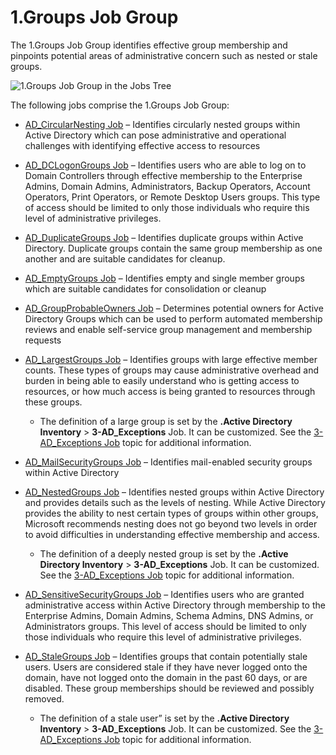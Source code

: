# 1.Groups Job Group

The 1.Groups Job Group identifies effective group membership and pinpoints potential areas of
administrative concern such as nested or stale groups.

![1.Groups Job Group in the Jobs Tree](/img/product_docs/accessanalyzer/admin/hostmanagement/jobstree.webp)

The following jobs comprise the 1.Groups Job Group:

- [AD_CircularNesting Job](/docs/accessanalyzer/12.0/solutions/activedirectory/groups/ad_circularnesting.md) – Identifies circularly nested groups within
  Active Directory which can pose administrative and operational challenges with identifying
  effective access to resources
- [AD_DCLogonGroups Job](/docs/accessanalyzer/12.0/solutions/activedirectory/groups/ad_dclogongroups.md) – Identifies users who are able to log on to Domain
  Controllers through effective membership to the Enterprise Admins, Domain Admins, Administrators,
  Backup Operators, Account Operators, Print Operators, or Remote Desktop Users groups. This type of
  access should be limited to only those individuals who require this level of administrative
  privileges.
- [AD_DuplicateGroups Job](/docs/accessanalyzer/12.0/solutions/activedirectory/groups/ad_duplicategroups.md) – Identifies duplicate groups within Active
  Directory. Duplicate groups contain the same group membership as one another and are suitable
  candidates for cleanup.
- [AD_EmptyGroups Job](/docs/accessanalyzer/12.0/solutions/activedirectory/groups/ad_emptygroups.md) – Identifies empty and single member groups which are
  suitable candidates for consolidation or cleanup
- [AD_GroupProbableOwners Job](/docs/accessanalyzer/12.0/solutions/activedirectory/groups/ad_groupprobableowners.md) – Determines potential owners for Active
  Directory Groups which can be used to perform automated membership reviews and enable self-service
  group management and membership requests
- [AD_LargestGroups Job](/docs/accessanalyzer/12.0/solutions/activedirectory/groups/ad_largestgroups.md) – Identifies groups with large effective member
  counts. These types of groups may cause administrative overhead and burden in being able to easily
  understand who is getting access to resources, or how much access is being granted to resources
  through these groups.

  - The definition of a large group is set by the **.Active Directory Inventory** >
    **3-AD_Exceptions** Job. It can be customized. See the
    [3-AD_Exceptions Job](/docs/accessanalyzer/12.0/solutions/activedirectoryinventory/3-ad_exceptions.md) topic for additional
    information.

- [AD_MailSecurityGroups Job](/docs/accessanalyzer/12.0/solutions/activedirectory/groups/ad_mailsecuritygroups.md) – Identifies mail-enabled security groups
  within Active Directory
- [AD_NestedGroups Job](/docs/accessanalyzer/12.0/solutions/activedirectory/groups/ad_nestedgroups.md) – Identifies nested groups within Active Directory and
  provides details such as the levels of nesting. While Active Directory provides the ability to
  nest certain types of groups within other groups, Microsoft recommends nesting does not go beyond
  two levels in order to avoid difficulties in understanding effective membership and access.

  - The definition of a deeply nested group is set by the **.Active Directory Inventory** >
    **3-AD_Exceptions** Job. It can be customized. See the
    [3-AD_Exceptions Job](/docs/accessanalyzer/12.0/solutions/activedirectoryinventory/3-ad_exceptions.md) topic for additional
    information.

- [AD_SensitiveSecurityGroups Job](/docs/accessanalyzer/12.0/solutions/activedirectory/groups/ad_sensitivesecuritygroups.md) – Identifies users who are granted
  administrative access within Active Directory through membership to the Enterprise Admins, Domain
  Admins, Schema Admins, DNS Admins, or Administrators groups. This level of access should be
  limited to only those individuals who require this level of administrative privileges.
- [AD_StaleGroups Job](/docs/accessanalyzer/12.0/solutions/activedirectory/groups/ad_stalegroups.md) – Identifies groups that contain potentially stale users.
  Users are considered stale if they have never logged onto the domain, have not logged onto the
  domain in the past 60 days, or are disabled. These group memberships should be reviewed and
  possibly removed.

  - The definition of a stale user” is set by the **.Active Directory Inventory** >
    **3-AD_Exceptions** Job. It can be customized. See the
    [3-AD_Exceptions Job](/docs/accessanalyzer/12.0/solutions/activedirectoryinventory/3-ad_exceptions.md) topic for additional
    information.
